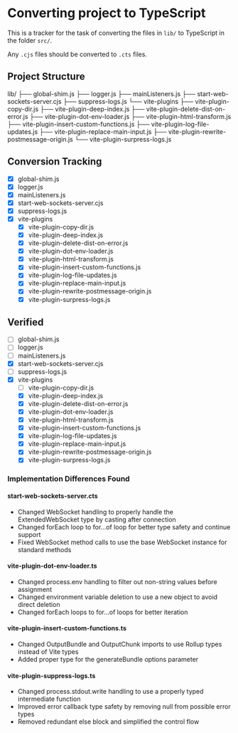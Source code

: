 # Converting project to TypeScript

This is a tracker for the task of converting the files in `lib/` to TypeScript in the folder `src/`.

Any `.cjs` files should be converted to `.cts` files.

## Project Structure

lib/
├── global-shim.js
├── logger.js
├── mainListeners.js
├── start-web-sockets-server.cjs
├── suppress-logs.js
└── vite-plugins
    ├── vite-plugin-copy-dir.js
    ├── vite-plugin-deep-index.js
    ├── vite-plugin-delete-dist-on-error.js
    ├── vite-plugin-dot-env-loader.js
    ├── vite-plugin-html-transform.js
    ├── vite-plugin-insert-custom-functions.js
    ├── vite-plugin-log-file-updates.js
    ├── vite-plugin-replace-main-input.js
    ├── vite-plugin-rewrite-postmessage-origin.js
    └── vite-plugin-surpress-logs.js

## Conversion Tracking

- [x] global-shim.js
- [x] logger.js
- [x] mainListeners.js
- [x] start-web-sockets-server.cjs
- [x] suppress-logs.js
- [x] vite-plugins
    - [x] vite-plugin-copy-dir.js
    - [x] vite-plugin-deep-index.js
    - [x] vite-plugin-delete-dist-on-error.js
    - [x] vite-plugin-dot-env-loader.js
    - [x] vite-plugin-html-transform.js
    - [x] vite-plugin-insert-custom-functions.js
    - [x] vite-plugin-log-file-updates.js
    - [x] vite-plugin-replace-main-input.js
    - [x] vite-plugin-rewrite-postmessage-origin.js
    - [x] vite-plugin-surpress-logs.js

## Verified

- [ ] global-shim.js
- [ ] logger.js
- [ ] mainListeners.js
- [x] start-web-sockets-server.cjs
- [ ] suppress-logs.js
- [x] vite-plugins
    - [ ] vite-plugin-copy-dir.js
    - [x] vite-plugin-deep-index.js
    - [x] vite-plugin-delete-dist-on-error.js
    - [x] vite-plugin-dot-env-loader.js
    - [x] vite-plugin-html-transform.js
    - [x] vite-plugin-insert-custom-functions.js
    - [x] vite-plugin-log-file-updates.js
    - [x] vite-plugin-replace-main-input.js
    - [x] vite-plugin-rewrite-postmessage-origin.js
    - [x] vite-plugin-surpress-logs.js

### Implementation Differences Found

#### start-web-sockets-server.cts
- Changed WebSocket handling to properly handle the ExtendedWebSocket type by casting after connection
- Changed forEach loop to for...of loop for better type safety and continue support
- Fixed WebSocket method calls to use the base WebSocket instance for standard methods

#### vite-plugin-dot-env-loader.ts
- Changed process.env handling to filter out non-string values before assignment
- Changed environment variable deletion to use a new object to avoid direct deletion
- Changed forEach loops to for...of loops for better iteration

#### vite-plugin-insert-custom-functions.ts
- Changed OutputBundle and OutputChunk imports to use Rollup types instead of Vite types
- Added proper type for the generateBundle options parameter

#### vite-plugin-suppress-logs.ts
- Changed process.stdout.write handling to use a properly typed intermediate function
- Improved error callback type safety by removing null from possible error types
- Removed redundant else block and simplified the control flow

